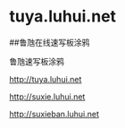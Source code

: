# tuya.luhui.net
##鲁虺在线速写板涂鸦

鲁虺速写板涂鸦


http://tuya.luhui.net


http://suxie.luhui.net


http://suxieban.luhui.net
